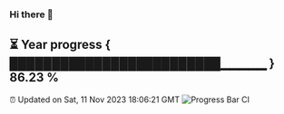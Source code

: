 ### Hi there 👋
⏳ Year progress { █████████████████████████▁▁▁▁▁ } 86.23 %
---
⏰ Updated on Sat, 11 Nov 2023 18:06:21 GMT
![Progress Bar CI](https://github.com/Moyi321/Moyi321/workflows/Progress%20Bar%20CI/badge.svg)

